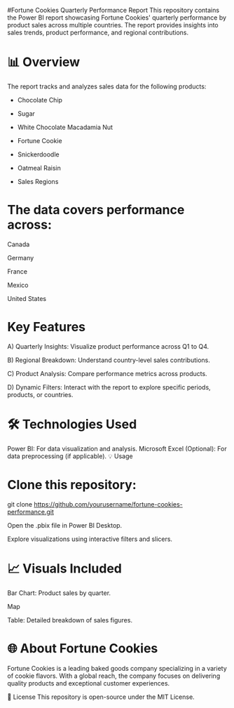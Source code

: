 #Fortune Cookies Quarterly Performance Report
This repository contains the Power BI report showcasing Fortune Cookies' quarterly performance by product sales across multiple countries. The report provides insights into sales trends, product performance, and regional contributions.

# 📊 Overview
The report tracks and analyzes sales data for the following products:

- Chocolate Chip
  
- Sugar
  
- White Chocolate Macadamia Nut
  
- Fortune Cookie
  
- Snickerdoodle
  
- Oatmeal Raisin
  
- Sales Regions

# The data covers performance across:

Canada

Germany

France

Mexico

United States

# Key Features
A) Quarterly Insights: Visualize product performance across Q1 to Q4.

B) Regional Breakdown: Understand country-level sales contributions.

C) Product Analysis: Compare performance metrics across products.

D) Dynamic Filters: Interact with the report to explore specific periods, products, or countries.
# 🛠️ Technologies Used
Power BI: For data visualization and analysis.
Microsoft Excel (Optional): For data preprocessing (if applicable).
💡 Usage
# Clone this repository:

git clone https://github.com/yourusername/fortune-cookies-performance.git

Open the .pbix file in Power BI Desktop.

Explore visualizations using interactive filters and slicers.
# 📈 Visuals Included
Bar Chart: Product sales by quarter.

Map

Table: Detailed breakdown of sales figures.
# 🌐 About Fortune Cookies
Fortune Cookies is a leading baked goods company specializing in a variety of cookie flavors. With a global reach, the company focuses on delivering quality products and exceptional customer experiences.

🔗 License
This repository is open-source under the MIT License.
